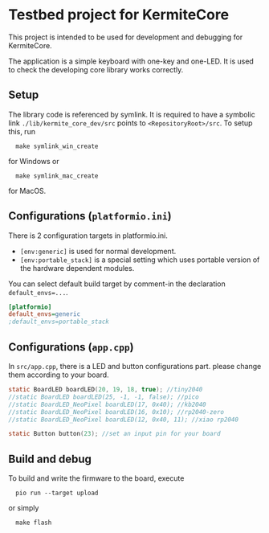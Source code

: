 # Testbed project for KermiteCore

This project is intended to be used for development and debugging for KermiteCore.

The application is a simple keyboard with one-key and one-LED. It is used to check the developing core library works correctly.


## Setup

The library code is referenced by symlink. It is required to have a symbolic link `./lib/kermite_core_dev/src` points to `<RepositoryRoot>/src`.
To setup this, run
```
  make symlink_win_create
```
for Windows or
```
  make symlink_mac_create
```
for MacOS.


## Configurations (`platformio.ini`)

There is 2 configuration targets in platformio.ini.
- `[env:generic]` is used for normal development.
- `[env:portable_stack]` is a special setting which uses portable version of the hardware dependent modules.

You can select default build target by comment-in the declaration `default_envs=...`.
```ini
[platformio]
default_envs=generic
;default_envs=portable_stack
```

## Configurations (`app.cpp`)

In `src/app.cpp`, there is a LED and button configurations part. please change them according to your board.

```c
static BoardLED boardLED(20, 19, 18, true); //tiny2040
//static BoardLED boardLED(25, -1, -1, false); //pico
//static BoardLED_NeoPixel boardLED(17, 0x40); //kb2040
//static BoardLED_NeoPixel boardLED(16, 0x10); //rp2040-zero
//static BoardLED_NeoPixel boardLED(12, 0x40, 11); //xiao rp2040

static Button button(23); //set an input pin for your board
```

## Build and debug

To build and write the firmware to the board, execute
```
  pio run --target upload
``` 
  or simply 
```
  make flash
```

